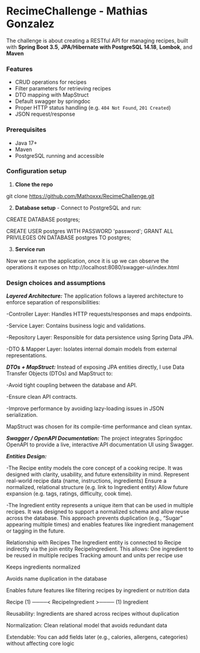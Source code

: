 # RecimeChallenge - Mathias Gonzalez
The challenge is about creating a RESTful API for managing recipes, built with 
**Spring Boot 3.5**, 
**JPA/Hibernate with PostgreSQL 14.18**, 
**Lombok**, and
**Maven**

### Features

- CRUD operations for recipes
- Filter parameters for retrieving recipes
- DTO mapping with MapStruct
- Default swagger by springdoc
- Proper HTTP status handling (e.g. `404 Not Found`, `201 Created`)
- JSON request/response

###  Prerequisites

- Java 17+
- Maven
- PostgreSQL running and accessible

###  Configuration setup

1. **Clone the repo**

git clone https://github.com/Mathoxxx/RecimeChallenge.git

2. **Database setup** -
Connect to PostgreSQL and run:

CREATE DATABASE postgres;

CREATE USER postgres WITH PASSWORD 'password';
GRANT ALL PRIVILEGES ON DATABASE postgres TO postgres;

3. **Service run**

Now we can run the application, once it is up we can observe the operations it exposes on http://localhost:8080/swagger-ui/index.html

###  Design choices and assumptions
_**Layered Architecture:**_
The application follows a layered architecture to enforce separation of responsibilities:

-Controller Layer: Handles HTTP requests/responses and maps endpoints.

-Service Layer: Contains business logic and validations.

-Repository Layer: Responsible for data persistence using Spring Data JPA.

-DTO & Mapper Layer: Isolates internal domain models from external representations.

_**DTOs + MapStruct:**_
Instead of exposing JPA entities directly, I use Data Transfer Objects (DTOs) and MapStruct to:

-Avoid tight coupling between the database and API.

-Ensure clean API contracts.

-Improve performance by avoiding lazy-loading issues in JSON serialization.

MapStruct was chosen for its compile-time performance and clean syntax.

_**Swagger / OpenAPI Documentation:**_
The project integrates Springdoc OpenAPI to provide a live, interactive API documentation UI using Swagger.

_**Entities Design:**_

-The Recipe entity models the core concept of a cooking recipe. It was designed with clarity, usability, and future extensibility in mind.
Represent real-world recipe data (name, instructions, ingredients)
Ensure a normalized, relational structure (e.g. link to Ingredient entity)
Allow future expansion (e.g. tags, ratings, difficulty, cook time).

-The Ingredient entity represents a unique item that can be used in multiple recipes. It was designed to support a normalized schema and allow reuse across the database.
This approach prevents duplication (e.g., “Sugar” appearing multiple times) and enables features like ingredient management or tagging in the future.

Relationship with Recipes
The Ingredient entity is connected to Recipe indirectly via the join entity RecipeIngredient. This allows:
One ingredient to be reused in multiple recipes
Tracking amount and units per recipe use

Keeps ingredients normalized

Avoids name duplication in the database

Enables future features like filtering recipes by ingredient or nutrition data


Recipe (1) ────< RecipeIngredient >──── (1) Ingredient

Reusability: Ingredients are shared across recipes without duplication

Normalization: Clean relational model that avoids redundant data

Extendable: You can add fields later (e.g., calories, allergens, categories) without affecting core logic